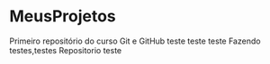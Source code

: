 # MeusProjetos
 Primeiro repositório do curso Git e GitHub
teste
teste
teste
Fazendo testes,testes 
Repositorio teste


